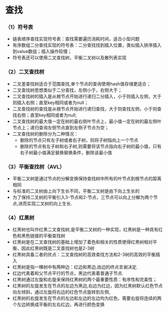 # 查找
### （1）符号表
- 链表顺序查找实现符号表：查找需要遍历消耗时间，适合小型问题
- 有序数组二分查找实现的符号表：二分查找找到插入位置，类似插入排序插入到value数组；插入操作较慢；
- 符号表还可以使用二叉查找树，平衡二叉树以及散列表实现
### （2）二叉查找树
- 二叉差查找树适合于范围查找,单个节点的查询使用hash值存储更适合；
- 二叉查找树思想类似于二分查找，左侧小于，右侧大于；
- 二叉查找树的插入是从根节点开始进行递归二分插入，小于则插入左侧，大于则插入右侧；直至key相同或者为null；
- 二叉查找树的查找是从根节点开始进行递归查找，大于则查找左侧，小于则查找右侧；直至key相同或者为null;
- 二叉查找树的最大值一定在树的最右侧叶节点上，最小值一定在树的最左侧叶节点上；递归查询左侧节点直到左侧子节点为空；
- 二叉查找树的删除分为二种情况：
    - 删除的节点只有左子树或者右子树，则将子树指向上一个节点
    - 删除的节点有左子树和右子树,则需要将该节点指向右子树的最小值，只有右子树最小值满足替换替换条件，删除该最小值
### （3）平衡查找树（AVL）
- 平衡二叉树是通过节点的分解变换保持查找树中所有的叶节点到根节点的距离相同
- 与标准的二叉树由上向下生长不同，平衡二叉树是由下向上生长的
- 为了保持二叉树的平衡引入3-节点和2-节点，三节点可以向上分解为两个节点,进而实现二叉树的向上生长.
### （4）红黑树
- 红黑树也叫作红黑二叉查找树,是平衡二叉树的一种实现，红黑树是一种具有红色和黑色链接的平衡查找树   
- 红黑树是在二叉查找树的基础上增加了着色和相关的性质使得红黑树相对平衡，因此红黑树既是二叉查找树也是2-3树
- 红黑树具备二者的优点：二叉查找树的高效查找方法和2-3树的高效的平衡插入
- 红黑树是指一棵树中有两种边：红边和黑边,由边的终点言谢决定.
- 红边代表着和父节点平行的节点，黑边代表着普通子节点.
- 红黑树通过左旋和右旋来保持红黑树的两个最重要性质：有序性和完美性；
- 红黑树的左旋发生在节点的左边为黑边,右边为红边，因为红黑树默认红色节点向左倾斜，通过左旋将右边的红色节点旋转到左侧,
- 红黑树的右旋发生在节点的左边和左边的左边均为红色，需要右旋将连续的两个左边转换成平衡的左右红边，再进行颜色变换

